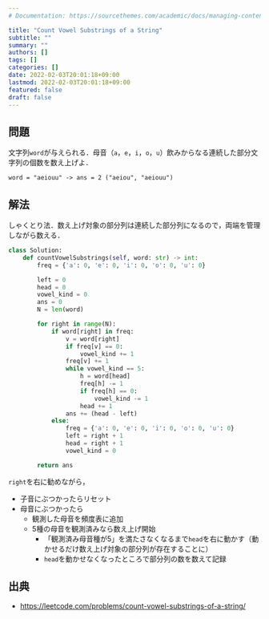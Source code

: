 ```yaml
---
# Documentation: https://sourcethemes.com/academic/docs/managing-content/

title: "Count Vowel Substrings of a String"
subtitle: ""
summary: ""
authors: []
tags: []
categories: []
date: 2022-02-03T20:01:18+09:00
lastmod: 2022-02-03T20:01:18+09:00
featured: false
draft: false
---
```


## 問題

文字列`word`が与えられる．母音（`a`，`e`，`i`，`o`，`u`）飲みからなる連続した部分文字列の個数を数え上げよ．

```
word = "aeiouu" -> ans = 2 ("aeiou", "aeiouu")
```

## 解法

しゃくとり法．数え上げ対象の部分列は連続した部分列になるので，両端を管理しながら数える．

```python
class Solution:
    def countVowelSubstrings(self, word: str) -> int:
        freq = {'a': 0, 'e': 0, 'i': 0, 'o': 0, 'u': 0}

        left = 0
        head = 0
        vowel_kind = 0
        ans = 0
        N = len(word)

        for right in range(N):
            if word[right] in freq:
                v = word[right]
                if freq[v] == 0:
                    vowel_kind += 1
                freq[v] += 1
                while vowel_kind == 5:
                    h = word[head]
                    freq[h] -= 1
                    if freq[h] == 0:
                        vowel_kind -= 1
                    head += 1
                ans += (head - left)
            else:
                freq = {'a': 0, 'e': 0, 'i': 0, 'o': 0, 'u': 0}
                left = right + 1
                head = right + 1
                vowel_kind = 0

        return ans
```

`right`を右に勧めながら，

- 子音にぶつかったらリセット
- 母音にぶつかったら
  - 観測した母音を頻度表に追加
  - 5種の母音を観測済みなら数え上げ開始
    - 「観測済み母音種が5」を満たさなくなるまで`head`を右に動かす（動かせるだけ数え上げ対象の部分列が存在することに）
    - `head`を動かせなくなったところで部分列の数を数えて記録

## 出典

- https://leetcode.com/problems/count-vowel-substrings-of-a-string/